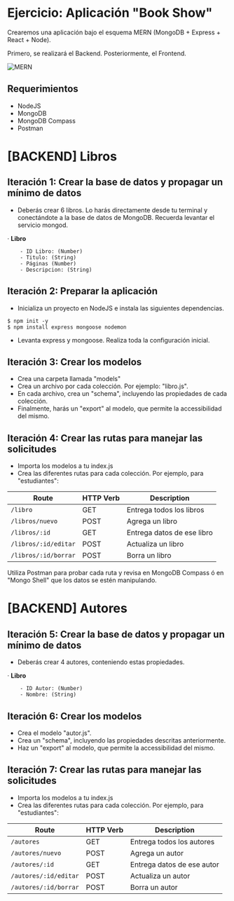 # Ejercicio: Aplicación "Book Show"

Crearemos una aplicación bajo el esquema MERN (MongoDB + Express + React + Node).

Primero, se realizará el Backend. Posteriormente, el Frontend.


![MERN](https://i.imgur.com/6X55Qbo.png)

## Requerimientos
- NodeJS
- MongoDB
- MongoDB Compass
- Postman

# [BACKEND] Libros

## Iteración 1: Crear la base de datos y propagar un mínimo de datos

- Deberás crear 6 libros. Lo harás directamente desde tu terminal y conectándote a la base de datos 
de MongoDB. Recuerda levantar el servicio mongod.

· **Libro**
``` 
    - ID Libro: (Number)
    - Titulo: (String)
    - Páginas (Number)
    - Descripcion: (String)
```


## Iteración 2: Preparar la aplicación

- Inicializa un proyecto en NodeJS e instala las siguientes dependencias.

```
$ npm init -y
$ npm install express mongoose nodemon
```

- Levanta express y mongoose. Realiza toda la configuración inicial.


## Iteración 3: Crear los modelos

- Crea una carpeta llamada "models" 
- Crea un archivo por cada colección. Por ejemplo: "libro.js".
- En cada archivo, crea un "schema", incluyendo las propiedades de cada colección. 
- Finalmente, harás un "export" al modelo, que permite la accessibilidad del mismo.

## Iteración 4: Crear las rutas para manejar las solicitudes

- Importa los modelos a tu index.js
- Crea las diferentes rutas para cada colección. Por ejemplo, para "estudiantes":

|   Route   | HTTP Verb |   Description   |
|-----------|-----------|-----------------|
| `/libro` |    GET    | Entrega todos los libros |
| `/libros/nuevo` |    POST    | Agrega un libro |
| `/libros/:id` |    GET    | Entrega datos de ese libro |
| `/libros/:id/editar` |    POST    | Actualiza un libro |
| `/libros/:id/borrar` |    POST    | Borra un libro |


Utiliza Postman para probar cada ruta y revisa en MongoDB Compass ó en "Mongo Shell" que los datos se estén manipulando.


# [BACKEND] Autores

## Iteración 5: Crear la base de datos y propagar un mínimo de datos

- Deberás crear 4 autores, conteniendo estas propiedades.

· **Libro**
```
    - ID Autor: (Number)
    - Nombre: (String)
```


## Iteración 6: Crear los modelos

- Crea el modelo "autor.js".
- Crea un "schema", incluyendo las propiedades descritas anteriormente.
- Haz un "export" al modelo, que permite la accessibilidad del mismo.

## Iteración 7: Crear las rutas para manejar las solicitudes

- Importa los modelos a tu index.js
- Crea las diferentes rutas para cada colección. Por ejemplo, para "estudiantes":

|   Route   | HTTP Verb |   Description   |
|-----------|-----------|-----------------|
| `/autores` |    GET    | Entrega todos los autores |
| `/autores/nuevo` |    POST    | Agrega un autor |
| `/autores/:id` |    GET    | Entrega datos de ese autor |
| `/autores/:id/editar` |    POST    | Actualiza un autor |
| `/autores/:id/borrar` |    POST    | Borra un autor |

